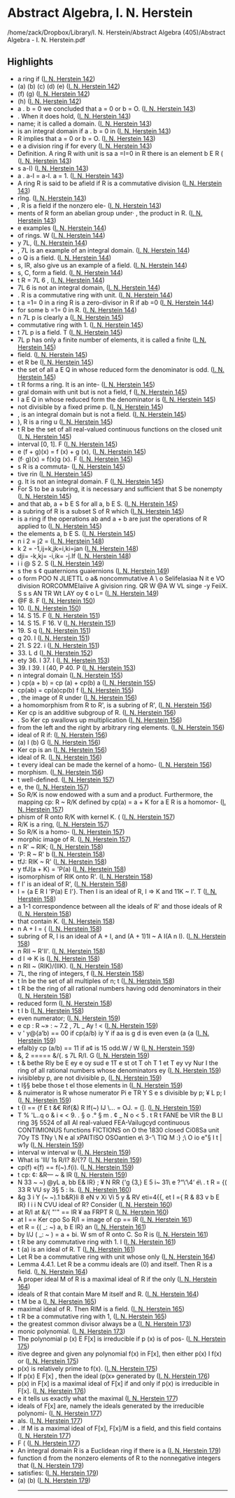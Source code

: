 # Abstract Algebra, I. N. Herstein

/home/zack/Dropbox/Library/I. N. Herstein/Abstract Algebra (405)/Abstract Algebra - I. N. Herstein.pdf

## Highlights

- a ring if (<a href="file:////home/zack/Dropbox/Library/I. N. Herstein/Abstract Algebra (405)/Abstract Algebra - I. N. Herstein.pdf#page=142" target="_blank">I. N. Herstein 142</a>)
- \(a\) \(b\) \(c\) \(d\) \(e\) (<a href="file:////home/zack/Dropbox/Library/I. N. Herstein/Abstract Algebra (405)/Abstract Algebra - I. N. Herstein.pdf#page=142" target="_blank">I. N. Herstein 142</a>)
- \(f\) \(g\) (<a href="file:////home/zack/Dropbox/Library/I. N. Herstein/Abstract Algebra (405)/Abstract Algebra - I. N. Herstein.pdf#page=142" target="_blank">I. N. Herstein 142</a>)
- \(h\) (<a href="file:////home/zack/Dropbox/Library/I. N. Herstein/Abstract Algebra (405)/Abstract Algebra - I. N. Herstein.pdf#page=142" target="_blank">I. N. Herstein 142</a>)
- a \. b = 0 we concluded that a = 0 or b = O\. (<a href="file:////home/zack/Dropbox/Library/I. N. Herstein/Abstract Algebra (405)/Abstract Algebra - I. N. Herstein.pdf#page=143" target="_blank">I. N. Herstein 143</a>)
- \. When it does hold, (<a href="file:////home/zack/Dropbox/Library/I. N. Herstein/Abstract Algebra (405)/Abstract Algebra - I. N. Herstein.pdf#page=143" target="_blank">I. N. Herstein 143</a>)
- name; it is called a domain\. (<a href="file:////home/zack/Dropbox/Library/I. N. Herstein/Abstract Algebra (405)/Abstract Algebra - I. N. Herstein.pdf#page=143" target="_blank">I. N. Herstein 143</a>)
- is an integral domain if a \. b = 0 in (<a href="file:////home/zack/Dropbox/Library/I. N. Herstein/Abstract Algebra (405)/Abstract Algebra - I. N. Herstein.pdf#page=143" target="_blank">I. N. Herstein 143</a>)
- R implies that a = 0 or b = O\. (<a href="file:////home/zack/Dropbox/Library/I. N. Herstein/Abstract Algebra (405)/Abstract Algebra - I. N. Herstein.pdf#page=143" target="_blank">I. N. Herstein 143</a>)
- e a division ring if for every (<a href="file:////home/zack/Dropbox/Library/I. N. Herstein/Abstract Algebra (405)/Abstract Algebra - I. N. Herstein.pdf#page=143" target="_blank">I. N. Herstein 143</a>)
- Definition\. A ring R with unit is sa a =I=0 in R there is an element b E R \( (<a href="file:////home/zack/Dropbox/Library/I. N. Herstein/Abstract Algebra (405)/Abstract Algebra - I. N. Herstein.pdf#page=143" target="_blank">I. N. Herstein 143</a>)
- s a-I\) (<a href="file:////home/zack/Dropbox/Library/I. N. Herstein/Abstract Algebra (405)/Abstract Algebra - I. N. Herstein.pdf#page=143" target="_blank">I. N. Herstein 143</a>)
- a \. a-I = a-I\. a = 1\. (<a href="file:////home/zack/Dropbox/Library/I. N. Herstein/Abstract Algebra (405)/Abstract Algebra - I. N. Herstein.pdf#page=143" target="_blank">I. N. Herstein 143</a>)
- A ring R is said to be afield if R is a commutative division (<a href="file:////home/zack/Dropbox/Library/I. N. Herstein/Abstract Algebra (405)/Abstract Algebra - I. N. Herstein.pdf#page=143" target="_blank">I. N. Herstein 143</a>)
- rlng\. (<a href="file:////home/zack/Dropbox/Library/I. N. Herstein/Abstract Algebra (405)/Abstract Algebra - I. N. Herstein.pdf#page=143" target="_blank">I. N. Herstein 143</a>)
- , R is a field if the nonzero ele- (<a href="file:////home/zack/Dropbox/Library/I. N. Herstein/Abstract Algebra (405)/Abstract Algebra - I. N. Herstein.pdf#page=143" target="_blank">I. N. Herstein 143</a>)
- ments of R form an abelian group under· , the product in R\. (<a href="file:////home/zack/Dropbox/Library/I. N. Herstein/Abstract Algebra (405)/Abstract Algebra - I. N. Herstein.pdf#page=143" target="_blank">I. N. Herstein 143</a>)
- e examples (<a href="file:////home/zack/Dropbox/Library/I. N. Herstein/Abstract Algebra (405)/Abstract Algebra - I. N. Herstein.pdf#page=144" target="_blank">I. N. Herstein 144</a>)
- of rings\. W (<a href="file:////home/zack/Dropbox/Library/I. N. Herstein/Abstract Algebra (405)/Abstract Algebra - I. N. Herstein.pdf#page=144" target="_blank">I. N. Herstein 144</a>)
- y 7L, (<a href="file:////home/zack/Dropbox/Library/I. N. Herstein/Abstract Algebra (405)/Abstract Algebra - I. N. Herstein.pdf#page=144" target="_blank">I. N. Herstein 144</a>)
- , 7L is an example of an integral domain\. (<a href="file:////home/zack/Dropbox/Library/I. N. Herstein/Abstract Algebra (405)/Abstract Algebra - I. N. Herstein.pdf#page=144" target="_blank">I. N. Herstein 144</a>)
- o Q is a field\. (<a href="file:////home/zack/Dropbox/Library/I. N. Herstein/Abstract Algebra (405)/Abstract Algebra - I. N. Herstein.pdf#page=144" target="_blank">I. N. Herstein 144</a>)
- s, IR, also give us an example of a field\. (<a href="file:////home/zack/Dropbox/Library/I. N. Herstein/Abstract Algebra (405)/Abstract Algebra - I. N. Herstein.pdf#page=144" target="_blank">I. N. Herstein 144</a>)
- s, C, form a field\. (<a href="file:////home/zack/Dropbox/Library/I. N. Herstein/Abstract Algebra (405)/Abstract Algebra - I. N. Herstein.pdf#page=144" target="_blank">I. N. Herstein 144</a>)
- t R = 7L 6 , (<a href="file:////home/zack/Dropbox/Library/I. N. Herstein/Abstract Algebra (405)/Abstract Algebra - I. N. Herstein.pdf#page=144" target="_blank">I. N. Herstein 144</a>)
- 7L 6 is not an integral domain, (<a href="file:////home/zack/Dropbox/Library/I. N. Herstein/Abstract Algebra (405)/Abstract Algebra - I. N. Herstein.pdf#page=144" target="_blank">I. N. Herstein 144</a>)
- \. R is a commutative ring with unit\. (<a href="file:////home/zack/Dropbox/Library/I. N. Herstein/Abstract Algebra (405)/Abstract Algebra - I. N. Herstein.pdf#page=144" target="_blank">I. N. Herstein 144</a>)
- t a =1= 0 in a ring R is a zero-divisor in R if ab =0 (<a href="file:////home/zack/Dropbox/Library/I. N. Herstein/Abstract Algebra (405)/Abstract Algebra - I. N. Herstein.pdf#page=144" target="_blank">I. N. Herstein 144</a>)
- for some b =1= 0 in R\. (<a href="file:////home/zack/Dropbox/Library/I. N. Herstein/Abstract Algebra (405)/Abstract Algebra - I. N. Herstein.pdf#page=144" target="_blank">I. N. Herstein 144</a>)
- n 7L p is clearly a (<a href="file:////home/zack/Dropbox/Library/I. N. Herstein/Abstract Algebra (405)/Abstract Algebra - I. N. Herstein.pdf#page=145" target="_blank">I. N. Herstein 145</a>)
- commutative ring with 1\. (<a href="file:////home/zack/Dropbox/Library/I. N. Herstein/Abstract Algebra (405)/Abstract Algebra - I. N. Herstein.pdf#page=145" target="_blank">I. N. Herstein 145</a>)
- t 7L p is a field\. T (<a href="file:////home/zack/Dropbox/Library/I. N. Herstein/Abstract Algebra (405)/Abstract Algebra - I. N. Herstein.pdf#page=145" target="_blank">I. N. Herstein 145</a>)
- 7L p has only a finite number of elements, it is called a finite (<a href="file:////home/zack/Dropbox/Library/I. N. Herstein/Abstract Algebra (405)/Abstract Algebra - I. N. Herstein.pdf#page=145" target="_blank">I. N. Herstein 145</a>)
- field\. (<a href="file:////home/zack/Dropbox/Library/I. N. Herstein/Abstract Algebra (405)/Abstract Algebra - I. N. Herstein.pdf#page=145" target="_blank">I. N. Herstein 145</a>)
- et R be (<a href="file:////home/zack/Dropbox/Library/I. N. Herstein/Abstract Algebra (405)/Abstract Algebra - I. N. Herstein.pdf#page=145" target="_blank">I. N. Herstein 145</a>)
- the set of all a E Q in whose reduced form the denominator is odd\. (<a href="file:////home/zack/Dropbox/Library/I. N. Herstein/Abstract Algebra (405)/Abstract Algebra - I. N. Herstein.pdf#page=145" target="_blank">I. N. Herstein 145</a>)
- t R forms a ring\. It is an inte- (<a href="file:////home/zack/Dropbox/Library/I. N. Herstein/Abstract Algebra (405)/Abstract Algebra - I. N. Herstein.pdf#page=145" target="_blank">I. N. Herstein 145</a>)
- gral domain with unit but is not a field, f (<a href="file:////home/zack/Dropbox/Library/I. N. Herstein/Abstract Algebra (405)/Abstract Algebra - I. N. Herstein.pdf#page=145" target="_blank">I. N. Herstein 145</a>)
- l a E Q in whose reduced form the denominator is (<a href="file:////home/zack/Dropbox/Library/I. N. Herstein/Abstract Algebra (405)/Abstract Algebra - I. N. Herstein.pdf#page=145" target="_blank">I. N. Herstein 145</a>)
- not divisible by a fixed prime p\. (<a href="file:////home/zack/Dropbox/Library/I. N. Herstein/Abstract Algebra (405)/Abstract Algebra - I. N. Herstein.pdf#page=145" target="_blank">I. N. Herstein 145</a>)
- , is an integral domain but is not a field\. (<a href="file:////home/zack/Dropbox/Library/I. N. Herstein/Abstract Algebra (405)/Abstract Algebra - I. N. Herstein.pdf#page=145" target="_blank">I. N. Herstein 145</a>)
- \), R is a ring u (<a href="file:////home/zack/Dropbox/Library/I. N. Herstein/Abstract Algebra (405)/Abstract Algebra - I. N. Herstein.pdf#page=145" target="_blank">I. N. Herstein 145</a>)
- t R be the set of all real-valued continuous functions on the closed unit (<a href="file:////home/zack/Dropbox/Library/I. N. Herstein/Abstract Algebra (405)/Abstract Algebra - I. N. Herstein.pdf#page=145" target="_blank">I. N. Herstein 145</a>)
- interval [0, 1]\. F (<a href="file:////home/zack/Dropbox/Library/I. N. Herstein/Abstract Algebra (405)/Abstract Algebra - I. N. Herstein.pdf#page=145" target="_blank">I. N. Herstein 145</a>)
- e \(f + g\)\(x\) = f \(x\) + g \(x\), (<a href="file:////home/zack/Dropbox/Library/I. N. Herstein/Abstract Algebra (405)/Abstract Algebra - I. N. Herstein.pdf#page=145" target="_blank">I. N. Herstein 145</a>)
- \(f· g\)\(x\) = f\(x\)g \(x\)\. F (<a href="file:////home/zack/Dropbox/Library/I. N. Herstein/Abstract Algebra (405)/Abstract Algebra - I. N. Herstein.pdf#page=145" target="_blank">I. N. Herstein 145</a>)
- s R is a commuta- (<a href="file:////home/zack/Dropbox/Library/I. N. Herstein/Abstract Algebra (405)/Abstract Algebra - I. N. Herstein.pdf#page=145" target="_blank">I. N. Herstein 145</a>)
- tive rin (<a href="file:////home/zack/Dropbox/Library/I. N. Herstein/Abstract Algebra (405)/Abstract Algebra - I. N. Herstein.pdf#page=145" target="_blank">I. N. Herstein 145</a>)
- g\. It is not an integral domain\. F (<a href="file:////home/zack/Dropbox/Library/I. N. Herstein/Abstract Algebra (405)/Abstract Algebra - I. N. Herstein.pdf#page=145" target="_blank">I. N. Herstein 145</a>)
- For S to be a subring, it is necessary and sufficient that S be nonempty (<a href="file:////home/zack/Dropbox/Library/I. N. Herstein/Abstract Algebra (405)/Abstract Algebra - I. N. Herstein.pdf#page=145" target="_blank">I. N. Herstein 145</a>)
- and that ab, a + b E S for all a, b E S\. (<a href="file:////home/zack/Dropbox/Library/I. N. Herstein/Abstract Algebra (405)/Abstract Algebra - I. N. Herstein.pdf#page=145" target="_blank">I. N. Herstein 145</a>)
- a subring of R is a subset S of R which (<a href="file:////home/zack/Dropbox/Library/I. N. Herstein/Abstract Algebra (405)/Abstract Algebra - I. N. Herstein.pdf#page=145" target="_blank">I. N. Herstein 145</a>)
- is a ring if the operations ab and a + b are just the operations of R applied to (<a href="file:////home/zack/Dropbox/Library/I. N. Herstein/Abstract Algebra (405)/Abstract Algebra - I. N. Herstein.pdf#page=145" target="_blank">I. N. Herstein 145</a>)
- the elements a, b E S\. (<a href="file:////home/zack/Dropbox/Library/I. N. Herstein/Abstract Algebra (405)/Abstract Algebra - I. N. Herstein.pdf#page=145" target="_blank">I. N. Herstein 145</a>)
- n i 2 = j2 = (<a href="file:////home/zack/Dropbox/Library/I. N. Herstein/Abstract Algebra (405)/Abstract Algebra - I. N. Herstein.pdf#page=148" target="_blank">I. N. Herstein 148</a>)
- k 2 = -1,ij=k,jk=i,ki=jan (<a href="file:////home/zack/Dropbox/Library/I. N. Herstein/Abstract Algebra (405)/Abstract Algebra - I. N. Herstein.pdf#page=148" target="_blank">I. N. Herstein 148</a>)
- dji= -k,kj= -i,ik= -j\.If (<a href="file:////home/zack/Dropbox/Library/I. N. Herstein/Abstract Algebra (405)/Abstract Algebra - I. N. Herstein.pdf#page=148" target="_blank">I. N. Herstein 148</a>)
- i i @ S 2\. S (<a href="file:////home/zack/Dropbox/Library/I. N. Herstein/Abstract Algebra (405)/Abstract Algebra - I. N. Herstein.pdf#page=149" target="_blank">I. N. Herstein 149</a>)
- s the s ¢ quaternions guaiernions (<a href="file:////home/zack/Dropbox/Library/I. N. Herstein/Abstract Algebra (405)/Abstract Algebra - I. N. Herstein.pdf#page=149" target="_blank">I. N. Herstein 149</a>)
- o form POO N JLIETTL o a& noncommutative A \ o Selifelasiaa N it e VO division RORCOMMEIaiive A givision ring\. QR W @A W VL singe -y FeiiX\. S s s AN TR Wt LAY oy ¢ o L= (<a href="file:////home/zack/Dropbox/Library/I. N. Herstein/Abstract Algebra (405)/Abstract Algebra - I. N. Herstein.pdf#page=149" target="_blank">I. N. Herstein 149</a>)
- @F 8\. F (<a href="file:////home/zack/Dropbox/Library/I. N. Herstein/Abstract Algebra (405)/Abstract Algebra - I. N. Herstein.pdf#page=150" target="_blank">I. N. Herstein 150</a>)
- 10\. (<a href="file:////home/zack/Dropbox/Library/I. N. Herstein/Abstract Algebra (405)/Abstract Algebra - I. N. Herstein.pdf#page=150" target="_blank">I. N. Herstein 150</a>)
- 14\. S 15\. F (<a href="file:////home/zack/Dropbox/Library/I. N. Herstein/Abstract Algebra (405)/Abstract Algebra - I. N. Herstein.pdf#page=151" target="_blank">I. N. Herstein 151</a>)
- 14\. S 15\. F 16\. V (<a href="file:////home/zack/Dropbox/Library/I. N. Herstein/Abstract Algebra (405)/Abstract Algebra - I. N. Herstein.pdf#page=151" target="_blank">I. N. Herstein 151</a>)
- 19\. S q (<a href="file:////home/zack/Dropbox/Library/I. N. Herstein/Abstract Algebra (405)/Abstract Algebra - I. N. Herstein.pdf#page=151" target="_blank">I. N. Herstein 151</a>)
- q 20\. I (<a href="file:////home/zack/Dropbox/Library/I. N. Herstein/Abstract Algebra (405)/Abstract Algebra - I. N. Herstein.pdf#page=151" target="_blank">I. N. Herstein 151</a>)
- 21\. S 22\. i (<a href="file:////home/zack/Dropbox/Library/I. N. Herstein/Abstract Algebra (405)/Abstract Algebra - I. N. Herstein.pdf#page=151" target="_blank">I. N. Herstein 151</a>)
- 33\. L d (<a href="file:////home/zack/Dropbox/Library/I. N. Herstein/Abstract Algebra (405)/Abstract Algebra - I. N. Herstein.pdf#page=152" target="_blank">I. N. Herstein 152</a>)
- ety 36\. I 37\. I (<a href="file:////home/zack/Dropbox/Library/I. N. Herstein/Abstract Algebra (405)/Abstract Algebra - I. N. Herstein.pdf#page=153" target="_blank">I. N. Herstein 153</a>)
- 39\. I 39\. I \(40, P 40\. P (<a href="file:////home/zack/Dropbox/Library/I. N. Herstein/Abstract Algebra (405)/Abstract Algebra - I. N. Herstein.pdf#page=153" target="_blank">I. N. Herstein 153</a>)
- n integral domain (<a href="file:////home/zack/Dropbox/Library/I. N. Herstein/Abstract Algebra (405)/Abstract Algebra - I. N. Herstein.pdf#page=155" target="_blank">I. N. Herstein 155</a>)
- \) cp\(a + b\) = cp \(a\) + cp\(b\) a (<a href="file:////home/zack/Dropbox/Library/I. N. Herstein/Abstract Algebra (405)/Abstract Algebra - I. N. Herstein.pdf#page=155" target="_blank">I. N. Herstein 155</a>)
- cp\(ab\) = cp\(a\)cp\(b\) f (<a href="file:////home/zack/Dropbox/Library/I. N. Herstein/Abstract Algebra (405)/Abstract Algebra - I. N. Herstein.pdf#page=155" target="_blank">I. N. Herstein 155</a>)
- , the image of R under (<a href="file:////home/zack/Dropbox/Library/I. N. Herstein/Abstract Algebra (405)/Abstract Algebra - I. N. Herstein.pdf#page=156" target="_blank">I. N. Herstein 156</a>)
- a homomorphism from R to R', is a subring of R', (<a href="file:////home/zack/Dropbox/Library/I. N. Herstein/Abstract Algebra (405)/Abstract Algebra - I. N. Herstein.pdf#page=156" target="_blank">I. N. Herstein 156</a>)
- Ker cp is an additive subgroup of R\. (<a href="file:////home/zack/Dropbox/Library/I. N. Herstein/Abstract Algebra (405)/Abstract Algebra - I. N. Herstein.pdf#page=156" target="_blank">I. N. Herstein 156</a>)
- \. So Ker cp swallows up multiplication (<a href="file:////home/zack/Dropbox/Library/I. N. Herstein/Abstract Algebra (405)/Abstract Algebra - I. N. Herstein.pdf#page=156" target="_blank">I. N. Herstein 156</a>)
- from the left and the right by arbitrary ring elements\. (<a href="file:////home/zack/Dropbox/Library/I. N. Herstein/Abstract Algebra (405)/Abstract Algebra - I. N. Herstein.pdf#page=156" target="_blank">I. N. Herstein 156</a>)
- ideal of R if: (<a href="file:////home/zack/Dropbox/Library/I. N. Herstein/Abstract Algebra (405)/Abstract Algebra - I. N. Herstein.pdf#page=156" target="_blank">I. N. Herstein 156</a>)
- \(a\) I \(b\) G (<a href="file:////home/zack/Dropbox/Library/I. N. Herstein/Abstract Algebra (405)/Abstract Algebra - I. N. Herstein.pdf#page=156" target="_blank">I. N. Herstein 156</a>)
- Ker cp is an (<a href="file:////home/zack/Dropbox/Library/I. N. Herstein/Abstract Algebra (405)/Abstract Algebra - I. N. Herstein.pdf#page=156" target="_blank">I. N. Herstein 156</a>)
- ideal of R\. (<a href="file:////home/zack/Dropbox/Library/I. N. Herstein/Abstract Algebra (405)/Abstract Algebra - I. N. Herstein.pdf#page=156" target="_blank">I. N. Herstein 156</a>)
- t every ideal can be made the kernel of a homo- (<a href="file:////home/zack/Dropbox/Library/I. N. Herstein/Abstract Algebra (405)/Abstract Algebra - I. N. Herstein.pdf#page=156" target="_blank">I. N. Herstein 156</a>)
- morphism\. (<a href="file:////home/zack/Dropbox/Library/I. N. Herstein/Abstract Algebra (405)/Abstract Algebra - I. N. Herstein.pdf#page=156" target="_blank">I. N. Herstein 156</a>)
- t well-defined\. (<a href="file:////home/zack/Dropbox/Library/I. N. Herstein/Abstract Algebra (405)/Abstract Algebra - I. N. Herstein.pdf#page=157" target="_blank">I. N. Herstein 157</a>)
- e, the (<a href="file:////home/zack/Dropbox/Library/I. N. Herstein/Abstract Algebra (405)/Abstract Algebra - I. N. Herstein.pdf#page=157" target="_blank">I. N. Herstein 157</a>)
- So R/K is now endowed with a sum and a product\. Furthermore, the mapping cp: R ~ R/K defined by cp\(a\) = a + K for a E R is a homomor- (<a href="file:////home/zack/Dropbox/Library/I. N. Herstein/Abstract Algebra (405)/Abstract Algebra - I. N. Herstein.pdf#page=157" target="_blank">I. N. Herstein 157</a>)
- phism of R onto R/K with kernel K\. \( (<a href="file:////home/zack/Dropbox/Library/I. N. Herstein/Abstract Algebra (405)/Abstract Algebra - I. N. Herstein.pdf#page=157" target="_blank">I. N. Herstein 157</a>)
- R/K is a ring, (<a href="file:////home/zack/Dropbox/Library/I. N. Herstein/Abstract Algebra (405)/Abstract Algebra - I. N. Herstein.pdf#page=157" target="_blank">I. N. Herstein 157</a>)
- So R/K is a homo- (<a href="file:////home/zack/Dropbox/Library/I. N. Herstein/Abstract Algebra (405)/Abstract Algebra - I. N. Herstein.pdf#page=157" target="_blank">I. N. Herstein 157</a>)
- morphic image of R\. (<a href="file:////home/zack/Dropbox/Library/I. N. Herstein/Abstract Algebra (405)/Abstract Algebra - I. N. Herstein.pdf#page=157" target="_blank">I. N. Herstein 157</a>)
- n R' ~ RIK; (<a href="file:////home/zack/Dropbox/Library/I. N. Herstein/Abstract Algebra (405)/Abstract Algebra - I. N. Herstein.pdf#page=158" target="_blank">I. N. Herstein 158</a>)
- 'P: R ~ R' b (<a href="file:////home/zack/Dropbox/Library/I. N. Herstein/Abstract Algebra (405)/Abstract Algebra - I. N. Herstein.pdf#page=158" target="_blank">I. N. Herstein 158</a>)
- tfJ: RIK ~ R' (<a href="file:////home/zack/Dropbox/Library/I. N. Herstein/Abstract Algebra (405)/Abstract Algebra - I. N. Herstein.pdf#page=158" target="_blank">I. N. Herstein 158</a>)
- y tfJ\(a + K\) = 'P\(a\) (<a href="file:////home/zack/Dropbox/Library/I. N. Herstein/Abstract Algebra (405)/Abstract Algebra - I. N. Herstein.pdf#page=158" target="_blank">I. N. Herstein 158</a>)
- isomorphism of RIK onto R'\. (<a href="file:////home/zack/Dropbox/Library/I. N. Herstein/Abstract Algebra (405)/Abstract Algebra - I. N. Herstein.pdf#page=158" target="_blank">I. N. Herstein 158</a>)
- f I' is an ideal of R', (<a href="file:////home/zack/Dropbox/Library/I. N. Herstein/Abstract Algebra (405)/Abstract Algebra - I. N. Herstein.pdf#page=158" target="_blank">I. N. Herstein 158</a>)
- I = {a E R I 'P\(a\) E I'}\. Then I is an ideal of R, I => K and 11K ~ I'\. T (<a href="file:////home/zack/Dropbox/Library/I. N. Herstein/Abstract Algebra (405)/Abstract Algebra - I. N. Herstein.pdf#page=158" target="_blank">I. N. Herstein 158</a>)
- a 1-1 correspondence between all the ideals of R' and those ideals of R (<a href="file:////home/zack/Dropbox/Library/I. N. Herstein/Abstract Algebra (405)/Abstract Algebra - I. N. Herstein.pdf#page=158" target="_blank">I. N. Herstein 158</a>)
- that contain K\. (<a href="file:////home/zack/Dropbox/Library/I. N. Herstein/Abstract Algebra (405)/Abstract Algebra - I. N. Herstein.pdf#page=158" target="_blank">I. N. Herstein 158</a>)
- n A + I = { (<a href="file:////home/zack/Dropbox/Library/I. N. Herstein/Abstract Algebra (405)/Abstract Algebra - I. N. Herstein.pdf#page=158" target="_blank">I. N. Herstein 158</a>)
- subring of R, I is an ideal of A + I, and \(A + 1\)1I ~ A I\(A n I\)\. (<a href="file:////home/zack/Dropbox/Library/I. N. Herstein/Abstract Algebra (405)/Abstract Algebra - I. N. Herstein.pdf#page=158" target="_blank">I. N. Herstein 158</a>)
- n RII ~ R'II'\. (<a href="file:////home/zack/Dropbox/Library/I. N. Herstein/Abstract Algebra (405)/Abstract Algebra - I. N. Herstein.pdf#page=158" target="_blank">I. N. Herstein 158</a>)
- d I => K is (<a href="file:////home/zack/Dropbox/Library/I. N. Herstein/Abstract Algebra (405)/Abstract Algebra - I. N. Herstein.pdf#page=158" target="_blank">I. N. Herstein 158</a>)
- n RII ~ \(RIK\)/\(IIK\)\. (<a href="file:////home/zack/Dropbox/Library/I. N. Herstein/Abstract Algebra (405)/Abstract Algebra - I. N. Herstein.pdf#page=158" target="_blank">I. N. Herstein 158</a>)
- 7L, the ring of integers, f (<a href="file:////home/zack/Dropbox/Library/I. N. Herstein/Abstract Algebra (405)/Abstract Algebra - I. N. Herstein.pdf#page=158" target="_blank">I. N. Herstein 158</a>)
- t In be the set of all multiples of n; t (<a href="file:////home/zack/Dropbox/Library/I. N. Herstein/Abstract Algebra (405)/Abstract Algebra - I. N. Herstein.pdf#page=158" target="_blank">I. N. Herstein 158</a>)
- t R be the ring of all rational numbers having odd denominators in their (<a href="file:////home/zack/Dropbox/Library/I. N. Herstein/Abstract Algebra (405)/Abstract Algebra - I. N. Herstein.pdf#page=158" target="_blank">I. N. Herstein 158</a>)
- reduced form (<a href="file:////home/zack/Dropbox/Library/I. N. Herstein/Abstract Algebra (405)/Abstract Algebra - I. N. Herstein.pdf#page=158" target="_blank">I. N. Herstein 158</a>)
- t I b (<a href="file:////home/zack/Dropbox/Library/I. N. Herstein/Abstract Algebra (405)/Abstract Algebra - I. N. Herstein.pdf#page=158" target="_blank">I. N. Herstein 158</a>)
- even numerator; (<a href="file:////home/zack/Dropbox/Library/I. N. Herstein/Abstract Algebra (405)/Abstract Algebra - I. N. Herstein.pdf#page=159" target="_blank">I. N. Herstein 159</a>)
- e cp : R ~» : ~ 7\.2 , 7L \_ Ay ! < (<a href="file:////home/zack/Dropbox/Library/I. N. Herstein/Abstract Algebra (405)/Abstract Algebra - I. N. Herstein.pdf#page=159" target="_blank">I. N. Herstein 159</a>)
- v ' y@{a’b\) == 00 if cp\(a/b\) iy Y if aa is g d is even even \(a {a (<a href="file:////home/zack/Dropbox/Library/I. N. Herstein/Abstract Algebra (405)/Abstract Algebra - I. N. Herstein.pdf#page=159" target="_blank">I. N. Herstein 159</a>)
- efalb\)y cp \(a/b\) == 11 if a¢ is 15 odd\.W / W (<a href="file:////home/zack/Dropbox/Library/I. N. Herstein/Abstract Algebra (405)/Abstract Algebra - I. N. Herstein.pdf#page=159" target="_blank">I. N. Herstein 159</a>)
- &, 2 ===== &/{\. s 7L R/I\. G (<a href="file:////home/zack/Dropbox/Library/I. N. Herstein/Abstract Algebra (405)/Abstract Algebra - I. N. Herstein.pdf#page=159" target="_blank">I. N. Herstein 159</a>)
- t & bethe RIy be E ey e oy sud e 1T e st ot T oh T 1 et T ey vy Nur I the ring of all rational numbers whose denominators ey (<a href="file:////home/zack/Dropbox/Library/I. N. Herstein/Abstract Algebra (405)/Abstract Algebra - I. N. Herstein.pdf#page=159" target="_blank">I. N. Herstein 159</a>)
- ivisibleby p, are not divisible p, (<a href="file:////home/zack/Dropbox/Library/I. N. Herstein/Abstract Algebra (405)/Abstract Algebra - I. N. Herstein.pdf#page=159" target="_blank">I. N. Herstein 159</a>)
- t I§§ bebe those t el those elements in (<a href="file:////home/zack/Dropbox/Library/I. N. Herstein/Abstract Algebra (405)/Abstract Algebra - I. N. Herstein.pdf#page=159" target="_blank">I. N. Herstein 159</a>)
- & nuimerator is R whose numerator Pi e TR Y S e s divisible by p; ¥ L p; I (<a href="file:////home/zack/Dropbox/Library/I. N. Herstein/Abstract Algebra (405)/Abstract Algebra - I. N. Herstein.pdf#page=159" target="_blank">I. N. Herstein 159</a>)
- t {I == {f E t &€ Rif{&\) R If\(~\) IJ \\.\.\. = OJ\. = \(]\. (<a href="file:////home/zack/Dropbox/Library/I. N. Herstein/Abstract Algebra (405)/Abstract Algebra - I. N. Herstein.pdf#page=159" target="_blank">I. N. Herstein 159</a>)
- T % 'L\.\.q o & i « < 9\. \. § o \.° § m \. ¢ \_ N o < 5 \. t R t FANE be VIR the B Ll ring 3§ 5524 of all Al real-valued FEA-Vailugcyd continuous CONTIMIONUS functions FICTIONS on O the 1830 closed Ci08Sa unit 7Oy TS TNy \ N e al xPAITISO OSOantien e\\ 3-’\ TIQ M :\} ;\ O io e"§ I t | w1y (<a href="file:////home/zack/Dropbox/Library/I. N. Herstein/Abstract Algebra (405)/Abstract Algebra - I. N. Herstein.pdf#page=159" target="_blank">I. N. Herstein 159</a>)
- interval w interval w (<a href="file:////home/zack/Dropbox/Library/I. N. Herstein/Abstract Algebra (405)/Abstract Algebra - I. N. Herstein.pdf#page=159" target="_blank">I. N. Herstein 159</a>)
- What is 'lll/ 1s R/I? 8/{?7 (<a href="file:////home/zack/Dropbox/Library/I. N. Herstein/Abstract Algebra (405)/Abstract Algebra - I. N. Herstein.pdf#page=159" target="_blank">I. N. Herstein 159</a>)
- cp\(f\) «{f\) == f\(~\)\.f{i\)\. (<a href="file:////home/zack/Dropbox/Library/I. N. Herstein/Abstract Algebra (405)/Abstract Algebra - I. N. Herstein.pdf#page=159" target="_blank">I. N. Herstein 159</a>)
- t cp: ¢: &R— ~ & IR (<a href="file:////home/zack/Dropbox/Library/I. N. Herstein/Abstract Algebra (405)/Abstract Algebra - I. N. Herstein.pdf#page=159" target="_blank">I. N. Herstein 159</a>)
- N 33 ~ ~\) @yL a, bb E& IR} ; ¥ N RR {'g {3,} E 5 i~ 31\ e ?“\‘\4‘ é\ \. t R = {\( 33 R VU sy 3§ 5 : ls\. (<a href="file:////home/zack/Dropbox/Library/I. N. Herstein/Abstract Algebra (405)/Abstract Algebra - I. N. Herstein.pdf#page=160" target="_blank">I. N. Herstein 160</a>)
- &g 3 i Y \(~ ~\)\.1 b&R}li 8 eN v Xi Vi 5 y & RV eti=4{{, et I ={ R & 83 v b E IR} I i i N CVU ideal of R? Consider (<a href="file:////home/zack/Dropbox/Library/I. N. Herstein/Abstract Algebra (405)/Abstract Algebra - I. N. Herstein.pdf#page=160" target="_blank">I. N. Herstein 160</a>)
- at R/I at &/{ "'" == IR ¥ aa FRPT R (<a href="file:////home/zack/Dropbox/Library/I. N. Herstein/Abstract Algebra (405)/Abstract Algebra - I. N. Herstein.pdf#page=160" target="_blank">I. N. Herstein 160</a>)
- at I == Ker cpo So R/I = image of cp == IR (<a href="file:////home/zack/Dropbox/Library/I. N. Herstein/Abstract Algebra (405)/Abstract Algebra - I. N. Herstein.pdf#page=161" target="_blank">I. N. Herstein 161</a>)
- et R = {\( \_: ~\) a, b E IR} an (<a href="file:////home/zack/Dropbox/Library/I. N. Herstein/Abstract Algebra (405)/Abstract Algebra - I. N. Herstein.pdf#page=161" target="_blank">I. N. Herstein 161</a>)
- by l/J \( \_: ~ \) = a + bi\. W sm of R onto C\. So R is (<a href="file:////home/zack/Dropbox/Library/I. N. Herstein/Abstract Algebra (405)/Abstract Algebra - I. N. Herstein.pdf#page=161" target="_blank">I. N. Herstein 161</a>)
- t R be any commutative ring with 1\. I (<a href="file:////home/zack/Dropbox/Library/I. N. Herstein/Abstract Algebra (405)/Abstract Algebra - I. N. Herstein.pdf#page=161" target="_blank">I. N. Herstein 161</a>)
- t \(a\) is an ideal of R\. T (<a href="file:////home/zack/Dropbox/Library/I. N. Herstein/Abstract Algebra (405)/Abstract Algebra - I. N. Herstein.pdf#page=161" target="_blank">I. N. Herstein 161</a>)
- Let R be a commutative ring with unit whose only (<a href="file:////home/zack/Dropbox/Library/I. N. Herstein/Abstract Algebra (405)/Abstract Algebra - I. N. Herstein.pdf#page=164" target="_blank">I. N. Herstein 164</a>)
- Lemma 4\.4\.1\. Let R be a commu ideals are \(0\) and itself\. Then R is a field\. (<a href="file:////home/zack/Dropbox/Library/I. N. Herstein/Abstract Algebra (405)/Abstract Algebra - I. N. Herstein.pdf#page=164" target="_blank">I. N. Herstein 164</a>)
- A proper ideal M of R is a maximal ideal of R if the only (<a href="file:////home/zack/Dropbox/Library/I. N. Herstein/Abstract Algebra (405)/Abstract Algebra - I. N. Herstein.pdf#page=164" target="_blank">I. N. Herstein 164</a>)
- ideals of R that contain Mare M itself and R\. (<a href="file:////home/zack/Dropbox/Library/I. N. Herstein/Abstract Algebra (405)/Abstract Algebra - I. N. Herstein.pdf#page=164" target="_blank">I. N. Herstein 164</a>)
- t M be a (<a href="file:////home/zack/Dropbox/Library/I. N. Herstein/Abstract Algebra (405)/Abstract Algebra - I. N. Herstein.pdf#page=165" target="_blank">I. N. Herstein 165</a>)
- maximal ideal of R\. Then RIM is a field\. (<a href="file:////home/zack/Dropbox/Library/I. N. Herstein/Abstract Algebra (405)/Abstract Algebra - I. N. Herstein.pdf#page=165" target="_blank">I. N. Herstein 165</a>)
- t R be a commutative ring with 1, (<a href="file:////home/zack/Dropbox/Library/I. N. Herstein/Abstract Algebra (405)/Abstract Algebra - I. N. Herstein.pdf#page=165" target="_blank">I. N. Herstein 165</a>)
- the greatest common divisor always be a (<a href="file:////home/zack/Dropbox/Library/I. N. Herstein/Abstract Algebra (405)/Abstract Algebra - I. N. Herstein.pdf#page=173" target="_blank">I. N. Herstein 173</a>)
- monic polynomial\. (<a href="file:////home/zack/Dropbox/Library/I. N. Herstein/Abstract Algebra (405)/Abstract Algebra - I. N. Herstein.pdf#page=173" target="_blank">I. N. Herstein 173</a>)
- The polynomial p \(x\) E F[x] is irreducible if p \(x\) is of pos- (<a href="file:////home/zack/Dropbox/Library/I. N. Herstein/Abstract Algebra (405)/Abstract Algebra - I. N. Herstein.pdf#page=175" target="_blank">I. N. Herstein 175</a>)
- itive degree and given any polynomial f\(x\) in F[x], then either p\(x\) I f\(x\) or (<a href="file:////home/zack/Dropbox/Library/I. N. Herstein/Abstract Algebra (405)/Abstract Algebra - I. N. Herstein.pdf#page=175" target="_blank">I. N. Herstein 175</a>)
- p\(x\) is relatively prime to f\(x\)\. (<a href="file:////home/zack/Dropbox/Library/I. N. Herstein/Abstract Algebra (405)/Abstract Algebra - I. N. Herstein.pdf#page=175" target="_blank">I. N. Herstein 175</a>)
- If p\(x\) E F[x] , then the ideal \(p\(x» generated by (<a href="file:////home/zack/Dropbox/Library/I. N. Herstein/Abstract Algebra (405)/Abstract Algebra - I. N. Herstein.pdf#page=176" target="_blank">I. N. Herstein 176</a>)
- p\(x\) in F[x] is a maximal ideal of F[x] if and only if p\(x\) is irreducible in F[x]\. (<a href="file:////home/zack/Dropbox/Library/I. N. Herstein/Abstract Algebra (405)/Abstract Algebra - I. N. Herstein.pdf#page=176" target="_blank">I. N. Herstein 176</a>)
- e it tells us exactly what the maximal (<a href="file:////home/zack/Dropbox/Library/I. N. Herstein/Abstract Algebra (405)/Abstract Algebra - I. N. Herstein.pdf#page=177" target="_blank">I. N. Herstein 177</a>)
- ideals of F[x] are, namely the ideals generated by the irreducible polynomi- (<a href="file:////home/zack/Dropbox/Library/I. N. Herstein/Abstract Algebra (405)/Abstract Algebra - I. N. Herstein.pdf#page=177" target="_blank">I. N. Herstein 177</a>)
- als\. (<a href="file:////home/zack/Dropbox/Library/I. N. Herstein/Abstract Algebra (405)/Abstract Algebra - I. N. Herstein.pdf#page=177" target="_blank">I. N. Herstein 177</a>)
- \. If M is a maximal ideal of F[x], F[x]/M is a field, and this field contains (<a href="file:////home/zack/Dropbox/Library/I. N. Herstein/Abstract Algebra (405)/Abstract Algebra - I. N. Herstein.pdf#page=177" target="_blank">I. N. Herstein 177</a>)
- F \( (<a href="file:////home/zack/Dropbox/Library/I. N. Herstein/Abstract Algebra (405)/Abstract Algebra - I. N. Herstein.pdf#page=177" target="_blank">I. N. Herstein 177</a>)
- An integral domain R is a Euclidean ring if there is a (<a href="file:////home/zack/Dropbox/Library/I. N. Herstein/Abstract Algebra (405)/Abstract Algebra - I. N. Herstein.pdf#page=179" target="_blank">I. N. Herstein 179</a>)
- function d from the nonzero elements of R to the nonnegative integers that (<a href="file:////home/zack/Dropbox/Library/I. N. Herstein/Abstract Algebra (405)/Abstract Algebra - I. N. Herstein.pdf#page=179" target="_blank">I. N. Herstein 179</a>)
- satisfies: (<a href="file:////home/zack/Dropbox/Library/I. N. Herstein/Abstract Algebra (405)/Abstract Algebra - I. N. Herstein.pdf#page=179" target="_blank">I. N. Herstein 179</a>)
- \(a\) \(b\) (<a href="file:////home/zack/Dropbox/Library/I. N. Herstein/Abstract Algebra (405)/Abstract Algebra - I. N. Herstein.pdf#page=179" target="_blank">I. N. Herstein 179</a>)<hr>

